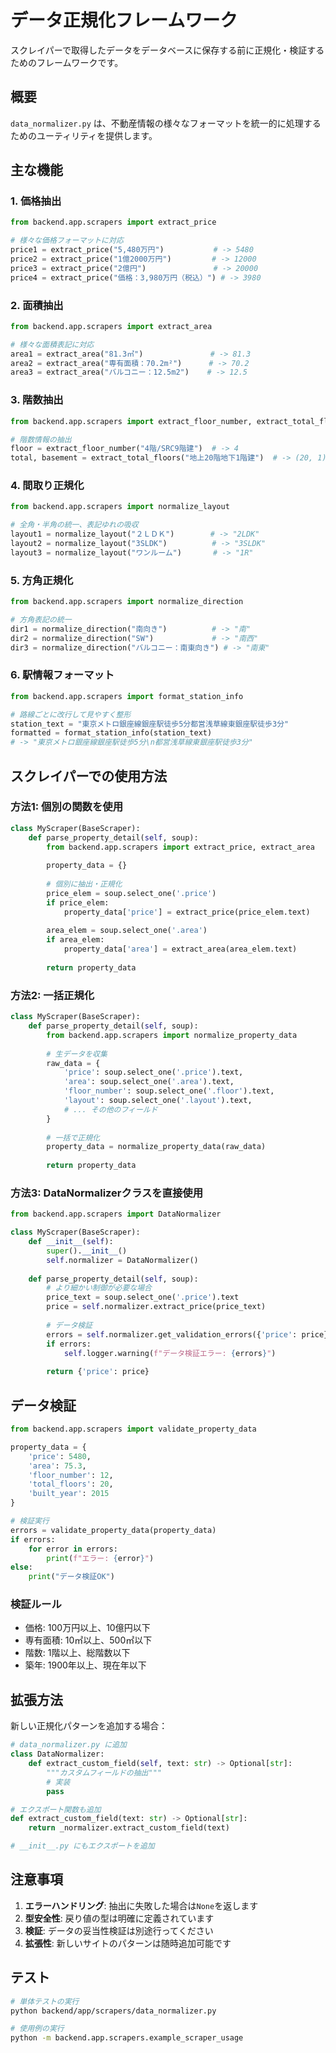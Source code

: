 # データ正規化フレームワーク

スクレイパーで取得したデータをデータベースに保存する前に正規化・検証するためのフレームワークです。

## 概要

`data_normalizer.py` は、不動産情報の様々なフォーマットを統一的に処理するためのユーティリティを提供します。

## 主な機能

### 1. 価格抽出
```python
from backend.app.scrapers import extract_price

# 様々な価格フォーマットに対応
price1 = extract_price("5,480万円")           # -> 5480
price2 = extract_price("1億2000万円")         # -> 12000
price3 = extract_price("2億円")               # -> 20000
price4 = extract_price("価格：3,980万円（税込）") # -> 3980
```

### 2. 面積抽出
```python
from backend.app.scrapers import extract_area

# 様々な面積表記に対応
area1 = extract_area("81.3㎡")               # -> 81.3
area2 = extract_area("専有面積：70.2m²")      # -> 70.2
area3 = extract_area("バルコニー：12.5m2")    # -> 12.5
```

### 3. 階数抽出
```python
from backend.app.scrapers import extract_floor_number, extract_total_floors

# 階数情報の抽出
floor = extract_floor_number("4階/SRC9階建")  # -> 4
total, basement = extract_total_floors("地上20階地下1階建")  # -> (20, 1)
```

### 4. 間取り正規化
```python
from backend.app.scrapers import normalize_layout

# 全角・半角の統一、表記ゆれの吸収
layout1 = normalize_layout("２ＬＤＫ")        # -> "2LDK"
layout2 = normalize_layout("3SLDK")          # -> "3SLDK"
layout3 = normalize_layout("ワンルーム")       # -> "1R"
```

### 5. 方角正規化
```python
from backend.app.scrapers import normalize_direction

# 方角表記の統一
dir1 = normalize_direction("南向き")          # -> "南"
dir2 = normalize_direction("SW")             # -> "南西"
dir3 = normalize_direction("バルコニー：南東向き") # -> "南東"
```

### 6. 駅情報フォーマット
```python
from backend.app.scrapers import format_station_info

# 路線ごとに改行して見やすく整形
station_text = "東京メトロ銀座線銀座駅徒歩5分都営浅草線東銀座駅徒歩3分"
formatted = format_station_info(station_text)
# -> "東京メトロ銀座線銀座駅徒歩5分\n都営浅草線東銀座駅徒歩3分"
```

## スクレイパーでの使用方法

### 方法1: 個別の関数を使用
```python
class MyScraper(BaseScraper):
    def parse_property_detail(self, soup):
        from backend.app.scrapers import extract_price, extract_area
        
        property_data = {}
        
        # 個別に抽出・正規化
        price_elem = soup.select_one('.price')
        if price_elem:
            property_data['price'] = extract_price(price_elem.text)
        
        area_elem = soup.select_one('.area')
        if area_elem:
            property_data['area'] = extract_area(area_elem.text)
        
        return property_data
```

### 方法2: 一括正規化
```python
class MyScraper(BaseScraper):
    def parse_property_detail(self, soup):
        from backend.app.scrapers import normalize_property_data
        
        # 生データを収集
        raw_data = {
            'price': soup.select_one('.price').text,
            'area': soup.select_one('.area').text,
            'floor_number': soup.select_one('.floor').text,
            'layout': soup.select_one('.layout').text,
            # ... その他のフィールド
        }
        
        # 一括で正規化
        property_data = normalize_property_data(raw_data)
        
        return property_data
```

### 方法3: DataNormalizerクラスを直接使用
```python
from backend.app.scrapers import DataNormalizer

class MyScraper(BaseScraper):
    def __init__(self):
        super().__init__()
        self.normalizer = DataNormalizer()
    
    def parse_property_detail(self, soup):
        # より細かい制御が必要な場合
        price_text = soup.select_one('.price').text
        price = self.normalizer.extract_price(price_text)
        
        # データ検証
        errors = self.normalizer.get_validation_errors({'price': price})
        if errors:
            self.logger.warning(f"データ検証エラー: {errors}")
        
        return {'price': price}
```

## データ検証

```python
from backend.app.scrapers import validate_property_data

property_data = {
    'price': 5480,
    'area': 75.3,
    'floor_number': 12,
    'total_floors': 20,
    'built_year': 2015
}

# 検証実行
errors = validate_property_data(property_data)
if errors:
    for error in errors:
        print(f"エラー: {error}")
else:
    print("データ検証OK")
```

### 検証ルール
- 価格: 100万円以上、10億円以下
- 専有面積: 10㎡以上、500㎡以下
- 階数: 1階以上、総階数以下
- 築年: 1900年以上、現在年以下

## 拡張方法

新しい正規化パターンを追加する場合：

```python
# data_normalizer.py に追加
class DataNormalizer:
    def extract_custom_field(self, text: str) -> Optional[str]:
        """カスタムフィールドの抽出"""
        # 実装
        pass

# エクスポート関数も追加
def extract_custom_field(text: str) -> Optional[str]:
    return _normalizer.extract_custom_field(text)

# __init__.py にもエクスポートを追加
```

## 注意事項

1. **エラーハンドリング**: 抽出に失敗した場合は`None`を返します
2. **型安全性**: 戻り値の型は明確に定義されています
3. **検証**: データの妥当性検証は別途行ってください
4. **拡張性**: 新しいサイトのパターンは随時追加可能です

## テスト

```bash
# 単体テストの実行
python backend/app/scrapers/data_normalizer.py

# 使用例の実行
python -m backend.app.scrapers.example_scraper_usage
```